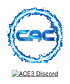<p align="center">
    <img src="https://raw.githubusercontent.com/Benkol003/CAC-GUI/master/public/cac_logo_transparent.gif" alt="CAC logo" >
</p>
<p align="center">
    <a href="https://discord.gg/5e8crrDd">
        <img src="https://img.shields.io/badge/Discord-Join-darkviolet.svg?style=flat-square" alt="ACE3 Discord">
    </a>
</p>